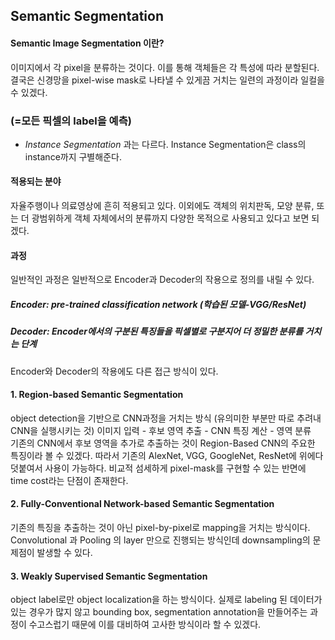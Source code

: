 ## Semantic Segmentation

#### Semantic Image Segmentation 이란?
이미지에서 각 pixel을 분류하는 것이다. 이를 통해 객체들은 각 특성에 따라 분할된다. 결국은 신경망을 pixel-wise mask로 나타낼 수 있게끔 거치는 일련의 과정이라 일컬을 수 있겠다. 
### (=모든 픽셀의 label을 예측)
+ _Instance Segmentation_ 과는 다르다. Instance Segmentation은 class의 instance까지 구별해준다. 

#### 적용되는 분야
자율주행이나 의료영상에 흔히 적용되고 있다. 이외에도 객체의 위치판독, 모양 분류, 또는 더 광범위하게 객체 자체에서의 분류까지 다양한 목적으로 사용되고 있다고 보면 되겠다. 

#### 과정
일반적인 과정은 일반적으로 Encoder과 Decoder의 작용으로 정의를 내릴 수 있다. 
##### Encoder: pre-trained classification network (학습된 모델-VGG/ResNet) 
##### Decoder: Encoder에서의 구분된 특징들을 픽셀별로 구분지어 더 정밀한 분류를 거치는 단계 
Encoder와 Decoder의 작용에도 다른 접근 방식이 있다. 
#### 1. Region-based Semantic Segmentation
object detection을 기반으로 CNN과정을 거치는 방식 (유의미한 부분만 따로 추려내 CNN을 실행시키는 것)
이미지 입력 - 후보 영역 추출 - CNN 특징 계산 - 영역 분류  
기존의 CNN에서 후보 영역을 추가로 추출하는 것이 Region-Based CNN의 주요한 특징이라 볼 수 있겠다. 따라서 기존의 AlexNet, VGG, GoogleNet, ResNet에 위에다 덧붙여서 사용이 가능하다. 비교적 섬세하게 pixel-mask를 구현할 수 있는 반면에 time cost라는 단점이 존재한다. 
#### 2. Fully-Conventional Network-based Semantic Segmentation
기존의 특징을 추출하는 것이 아닌 pixel-by-pixel로 mapping을 거치는 방식이다. Convolutional 과 Pooling 의 layer 만으로 진행되는 방식인데 downsampling의 문제점이 발생할 수 있다. 
#### 3. Weakly Supervised Semantic Segmentation 
object label로만 object localization을 하는 방식이다. 실제로 labeling 된 데이터가 있는 경우가 많지 않고 bounding box, segmentation annotation을 만들어주는 과정이 수고스럽기 때문에 이를 대비하여 고사한 방식이라 할 수 있겠다. 



